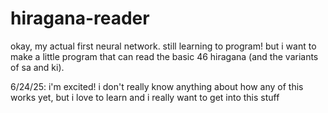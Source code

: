 # hiragana-reader
okay, my actual first neural network. still learning to program! but i want to make a little program that can read the basic 46 hiragana (and the variants of sa and ki).

6/24/25: i'm excited! i don't really know anything about how any of this works yet, but i love to learn and i really want to get into this stuff